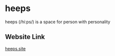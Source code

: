 # heeps
heeps (/hiːps/) is a space for person with personality

## Website Link
[heeps.site](https://heeps.site)